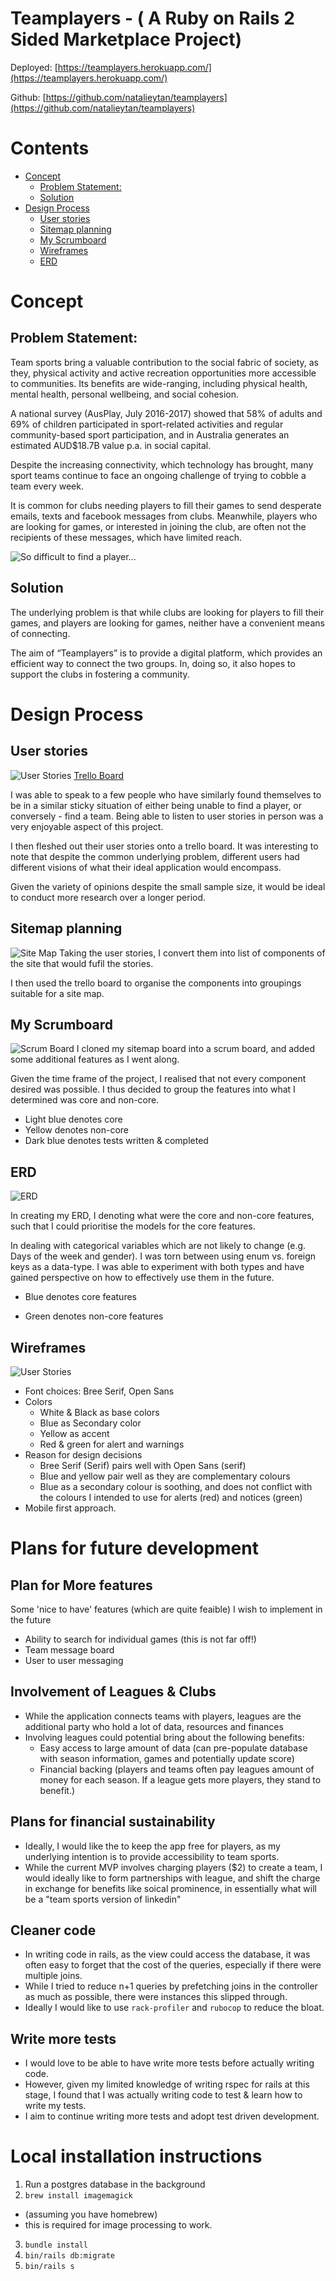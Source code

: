 # Teamplayers - ( A Ruby on Rails 2 Sided Marketplace Project)

Deployed: [https://teamplayers.herokuapp.com/](https://teamplayers.herokuapp.com/)

Github: [https://github.com/natalieytan/teamplayers](https://github.com/natalieytan/teamplayers)

# Contents
- [Concept](#concept)
  * [Problem Statement:](#problem-statement-)
  * [Solution](#solution)
- [Design Process](#design-process)
  * [User stories](#user-stories)
  * [Sitemap planning](#sitemap-planning)
  * [My Scrumboard](#my-scrumboard)
  * [Wireframes](#wireframes)
  * [ERD](#erd)

# Concept
## Problem Statement:
Team sports bring a valuable contribution to the social fabric of society, as they, physical activity and active recreation opportunities more accessible to communities. Its benefits are wide-ranging, including physical health, mental health, personal wellbeing, and social cohesion.  

A national survey (AusPlay, July 2016-2017) showed that 58% of adults and 69% of children participated in sport-related activities and regular community-based sport participation, and in Australia generates an estimated AUD$18.7B value p.a. in social capital.

Despite the increasing connectivity, which technology has brought, many sport teams continue to face an ongoing challenge of trying to cobble a team every week.

It is common for clubs needing players to fill their games to send desperate emails, texts and facebook messages from clubs. Meanwhile, players who are looking for games, or interested in joining the club, are often not the recipients of these messages, which have limited reach.

![So difficult to find a player...](/docs/assets/images/cantfindplayer.png)

## Solution
The underlying problem is that while clubs are looking for players to fill their games, and players are looking for games, neither have a convenient means of connecting.

The aim of “Teamplayers” is to provide a digital platform, which provides an efficient way to connect the two groups. In, doing so, it also hopes to support the clubs in fostering a community.



# Design Process
## User stories
![User Stories](/docs/assets/images/userstories.png)
[Trello Board](https://trello.com/b/bT0ZRygs/teamplayers)

I was able to speak to a few people who have similarly found themselves to be in a similar sticky situation of either being unable to find a player, or conversely - find a team. Being able to listen to user stories in person was a very enjoyable aspect of this project.

I then fleshed out their user stories onto a trello board. It was interesting to note that despite the common underlying problem, different users had different visions of what their ideal application would encompass.

Given the variety of opinions despite the small sample size, it would be ideal to conduct more research over a longer period.

## Sitemap planning
![Site Map](/docs/assets/images/sitemap.png)
Taking the user stories, I convert them into list of components of the site that would fufil the stories.

I then used the trello board to organise the components into groupings suitable for a site map.

## My Scrumboard
![Scrum Board](/docs/assets/images/scrumboard.png)
I cloned my sitemap board into a scrum board, and added some additional features as I went along.

Given the time frame of the project, I realised that not every component desired was possible. I thus decided to group the features into what I determined was core and non-core.

- Light blue denotes core
- Yellow denotes non-core
- Dark blue denotes tests written & completed


## ERD
![ERD](/docs/assets/images/erd.png)

In creating my ERD, I denoting what were the core and non-core features, such that I could prioritise the models for the core features.

In dealing with categorical variables which are not likely to change (e.g. Days of the week and gender). I was torn between using enum vs. foreign keys as a data-type. I was able to experiment with both types and have gained perspective on how to effectively use them in the future.

- Blue denotes core features

- Green denotes non-core features

## Wireframes
![User Stories](/docs/assets/images/wireframes.png)
- Font choices: Bree Serif, Open Sans
- Colors
    - White & Black as base colors
    - Blue as Secondary color
    - Yellow as accent
    - Red & green for alert and warnings
- Reason for design decisions
    - Bree Serif (Serif) pairs well with Open Sans (serif)
    - Blue and yellow pair well as they are complementary colours
    - Blue as a secondary colour is soothing, and does not conflict with the colours I intended to use for alerts (red) and notices (green)
- Mobile first approach.

# Plans for future development
## Plan for More features
Some 'nice to have' features (which are quite feaible) I wish to implement in the future
- Ability to search for individual games (this is not far off!)
- Team message board
- User to user messaging

## Involvement of Leagues & Clubs
- While the application connects teams with players, leagues are the additional party who hold a lot of data, resources and finances
- Involving leagues could potential bring about the following benefits:
    - Easy access to large amount of data (can pre-populate database with season information, games and potentially update score)
    - Financial backing (players and teams often pay leagues amount of money for each season. If a league gets more players, they stand to benefit.)

## Plans for financial sustainability
- Ideally, I would like the to keep the app free for players, as my underlying intention is to provide accessibility to team sports.
- While the current MVP involves charging players ($2) to create a team, I would ideally like to form partnerships with league, and shift the charge in exchange for benefits like soical prominence, in essentially what will be a "team sports version of linkedin"

## Cleaner code
- In writing code in rails, as the view could access the database, it was often easy to forget that the cost of the queries, especially if there were multiple joins.
- While I tried to reduce n+1 queries by prefetching joins in the controller as much as possible, there were instances this slipped through.
- Ideally I would like to use `rack-profiler` and `rubocop` to reduce the bloat.

## Write more tests
- I would love to be able to have write more tests before actually writing code. 
- However, given my limited knowledge of writing rspec for rails at this stage, I found that I was actually writing code to test & learn how to write my tests.
- I aim to continue writing more tests and adopt test driven development.


# Local installation instructions
1. Run a postgres database in the background
2. `brew install imagemagick` 
- (assuming you have homebrew) 
- this is required for image processing to work.
3. `bundle install`
4. `bin/rails db:migrate`
5. `bin/rails s`


